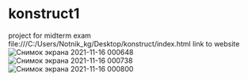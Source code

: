 # konstruct1
project for midterm exam
file:///C:/Users/Notnik_kg/Desktop/konstruct/index.html link to website
![Снимок экрана 2021-11-16 000648](https://user-images.githubusercontent.com/75973049/141832401-48907361-e9d6-4d6c-9f4a-563be7a8d20c.png)
![Снимок экрана 2021-11-16 000738](https://user-images.githubusercontent.com/75973049/141832450-760245ec-c646-4a4f-8889-2621bd7112eb.png)
![Снимок экрана 2021-11-16 000800](https://user-images.githubusercontent.com/75973049/141832459-9d0a9f8c-e50f-4c0d-a5aa-34c37741f378.png)
